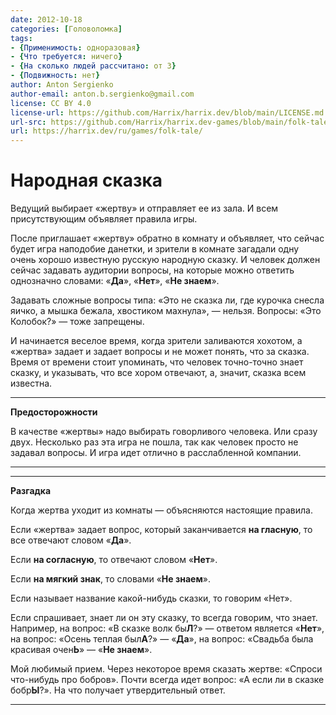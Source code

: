 ```yaml
---
date: 2012-10-18
categories: [Головоломка]
tags:
- {Применимость: одноразовая}
- {Что требуется: ничего}
- {На сколько людей рассчитано: от 3}
- {Подвижность: нет}
author: Anton Sergienko
author-email: anton.b.sergienko@gmail.com
license: CC BY 4.0
license-url: https://github.com/Harrix/harrix.dev/blob/main/LICENSE.md
url-src: https://github.com/Harrix/harrix.dev-games/blob/main/folk-tale/folk-tale.md
url: https://harrix.dev/ru/games/folk-tale/
---
```


# Народная сказка

Ведущий выбирает «жертву» и отправляет ее из зала. И всем присутствующим объявляет правила игры.

После приглашает «жертву» обратно в комнату и объявляет, что сейчас будет игра наподобие данетки, и зрители в комнате загадали одну очень хорошо известную русскую народную сказку. И человек должен сейчас задавать аудитории вопросы, на которые можно ответить однозначно словами: «**Да**», «**Нет**», «**Не знаем**».

Задавать сложные вопросы типа: «Это не сказка ли, где курочка снесла яичко, а мышка бежала, хвостиком махнула», — нельзя. Вопросы: «Это Колобок?» — тоже запрещены.

И начинается веселое время, когда зрители заливаются хохотом, а «жертва» задает и задает вопросы и не может понять, что за сказка. Время от времени стоит упоминать, что человек точно-точно знает сказку, и указывать, что все хором отвечают, а, значит, сказка всем известна.

---

**Предосторожности** <!-- !warning -->

В качестве «жертвы» надо выбирать говорливого человека. Или сразу двух. Несколько раз эта игра не пошла, так как человек просто не задавал вопросы. И игра идет отлично в расслабленной компании.

---

---

**Разгадка** <!-- !details -->

Когда жертва уходит из комнаты — объясняются настоящие правила.

Если «жертва» задает вопрос, который заканчивается **на гласную**, то все отвечают словом «**Да**».

Если **на согласную**, то отвечают словом «**Нет**».

Если **на мягкий знак**, то словами «**Не знаем**».

Если называет название какой-нибудь сказки, то говорим «Нет».

Если спрашивает, знает ли он эту сказку, то всегда говорим, что знает. Например, на вопрос: «В сказке волк бы**Л**?» — ответом является «**Нет**», на вопрос: «Осень теплая был**А**?» — «**Да**», на вопрос: «Свадьба была красивая очен**Ь**» — «**Не знаем**».

Мой любимый прием. Через некоторое время сказать жертве: «Спроси что-нибудь про бобров». Почти всегда идет вопрос: «А если ли в сказке бобр**Ы**?». На что получает утвердительный ответ.

---
